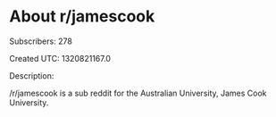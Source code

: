 # About r/jamescook

Subscribers: 278

Created UTC: 1320821167.0

Description:

/r/jamescook is a sub reddit for the Australian University, James Cook University.

